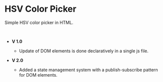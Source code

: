 # HSV Color Picker

Simple HSV color picker in HTML.

<br>

- **V 1.0**

    - Update of DOM elements is done declaratively in a single js file.

- **V 2.0**

    - Added a state management system with a publish-subscribe pattern for DOM elements.